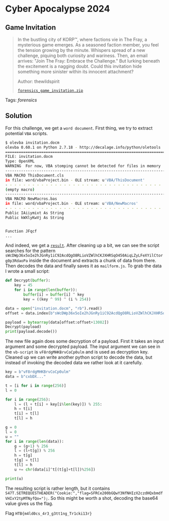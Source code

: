 # Cyber Apocalypse 2024

## Game Invitation

> In the bustling city of KORP™, where factions vie in The Fray, a mysterious game emerges. As a seasoned faction member, you feel the tension growing by the minute. Whispers spread of a new challenge, piquing both curiosity and wariness. Then, an email arrives: "Join The Fray: Embrace the Challenge." But lurking beneath the excitement is a nagging doubt. Could this invitation hide something more sinister within its innocent attachment?
> 
> Author: thewildspirit
> 
> [`forensics_game_invitation.zip`](fforensics_game_invitation.zip)

Tags: _forensics_

## Solution
For this challenge, we get a `word document`. First thing, we try to extract potential `VBA` scripts.

```bash
$ olevba invitation.docm
olevba 0.60.1 on Python 2.7.18 - http://decalage.info/python/oletools
===============================================================================
FILE: invitation.docm
Type: OpenXML
WARNING  For now, VBA stomping cannot be detected for files in memory
-------------------------------------------------------------------------------
VBA MACRO ThisDocument.cls
in file: word/vbaProject.bin - OLE stream: u'VBA/ThisDocument'
- - - - - - - - - - - - - - - - - - - - - - - - - - - - - - - - - - - - - - -
(empty macro)
-------------------------------------------------------------------------------
VBA MACRO NewMacros.bas
in file: word/vbaProject.bin - OLE stream: u'VBA/NewMacros'
- - - - - - - - - - - - - - - - - - - - - - - - - - - - - - - - - - - - - - -
Public IAiiymixt As String
Public kWXlyKwVj As String


Function JFqcf
...
```

And indeed, we get a [`result`](stage1.vb). After cleaning up a bit, we can see the script searches for the pattern `sWcDWp36x5oIe2hJGnRy1iC92AcdQgO8RLioVZWlhCKJXHRSqO450AiqLZyLFeXYilCtorg0p3RdaoPa` inside the document and extracts a chunk of data from there. Then decodes the data and finally saves it as `mailform.js`. To grab the data I wrote a small script:

```python
def Decrypt(buffer):
    key = 45
    for i in range(len(buffer)):
        buffer[i] = buffer[i] ^ key
        key = ((key ^ 99) ^ (i % 254))

data = open("invitation.docm", "rb").read()
offset = data.index(b"sWcDWp36x5oIe2hJGnRy1iC92AcdQgO8RLioVZWlhCKJXHRSqO450AiqLZyLFeXYilCtorg0p3RdaoPa") + 80

payload = bytearray(data[offset:offset+13082])
Decrypt(payload)
print(payload.decode())
```

The new file again does some decryption of a payload. First it takes an input argument and some decrypted payload. The input argument we can see in the `vb-script` is `vF8rdgMHKBrvCoCp0ulm` and is used as decryption key. Cleaned up we can write another python script to decode the data, but instead of invoking the decoded data we rather look at it carefully.

```python
key = b"vF8rdgMHKBrvCoCp0ulm"
data = b"cxbDX..."

t = [i for i in range(256)]
l = 0

for i in range(256):
    l = (l + t[i] + key[i%len(key)]) % 255:
    h = t[i]
    t[i] = t[l]
    t[l] = h

g = 0
l = 0
u = ""
for i in range(len(data)):
    g = (g+1) % 256
    l = (l+t[g]) % 256
    h = t[g]
    t[g] = t[l]
    t[l] = h
    u += chr(data[i]^t[(t[g]+t[l])%256])

print(u)
```

The resulting script is rather length, but it contains `S47T.SETREQUESTHEADER("Cookie:","flag=SFRCe200bGQwY3NfNHIzX2czdHQxbmdfVHIxY2tpMTNyfQo=");`. So this might be worth a shot, decoding the base64 value gives us the flag.

Flag `HTB{m4ld0cs_4r3_g3tt1ng_Tr1cki13r}`